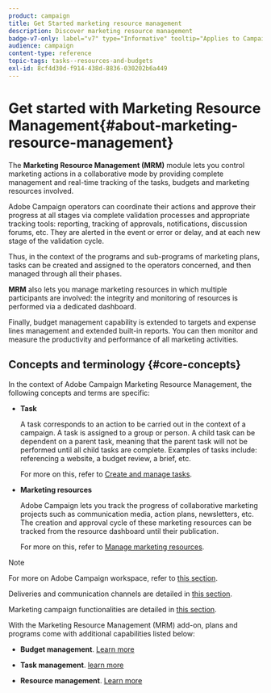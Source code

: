 ```yaml
---
product: campaign
title: Get Started marketing resource management
description: Discover marketing resource management
badge-v7-only: label="v7" type="Informative" tooltip="Applies to Campaign Classic v7 only"
audience: campaign
content-type: reference
topic-tags: tasks--resources-and-budgets
exl-id: 8cf4d30d-f914-438d-8836-030202b6a449
---
```

# Get started with Marketing Resource Management{#about-marketing-resource-management}



The **Marketing Resource Management (MRM)** module lets you control marketing actions in a collaborative mode by providing complete management and real-time tracking of the tasks, budgets and marketing resources involved. 

Adobe Campaign operators can coordinate their actions and approve their progress at all stages via complete validation processes and appropriate tracking tools: reporting, tracking of approvals, notifications, discussion forums, etc. They are alerted in the event or error or delay, and at each new stage of the validation cycle.

Thus, in the context of the programs and sub-programs of marketing plans, tasks can be created and assigned to the operators concerned, and then managed through all their phases.

**MRM** also lets you manage marketing resources in which multiple participants are involved: the integrity and monitoring of resources is performed via a dedicated dashboard.

Finally, budget management capability is extended to targets and expense lines management and extended built-in reports. You can then monitor and measure the productivity and performance of all marketing activities.

## Concepts and terminology {#core-concepts}

In the context of Adobe Campaign Marketing Resource Management, the following concepts and terms are specific:

* **Task**

  A task corresponds to an action to be carried out in the context of a campaign. A task is assigned to a group or person. A child task can be dependent on a parent task, meaning that the parent task will not be performed until all child tasks are complete. Examples of tasks include: referencing a website, a budget review, a brief, etc.

  For more on this, refer to [Create and manage tasks](../../mrm/using/creating-and-managing-tasks.md).

* **Marketing resources**

  Adobe Campaign lets you track the progress of collaborative marketing projects such as communication media, action plans, newsletters, etc. The creation and approval cycle of these marketing resources can be tracked from the resource dashboard until their publication.

  For more on this, refer to [Manage marketing resources](../../mrm/using/managing-marketing-resources.md).

>[!NOTE]
>
>For more on Adobe Campaign workspace, refer to [this section](../../platform/using/adobe-campaign-workspace.md).
>  
>Deliveries and communication channels are detailed in [this section](../../delivery/using/steps-about-delivery-creation-steps.md).  
>
>Marketing campaign functionalities are detailed in [this section](../../campaign/using/accessing-marketing-campaigns.md).

With the Marketing Resource Management (MRM) add-on, plans and programs come with additional capabilities listed below:

* **Budget management**. [Learn more](../../mrm/using/controlling-costs.md)

* **Task management**. [learn more](../../mrm/using/creating-and-managing-tasks.md)

* **Resource management**. [Learn more](../../mrm/using/managing-marketing-resources.md)
